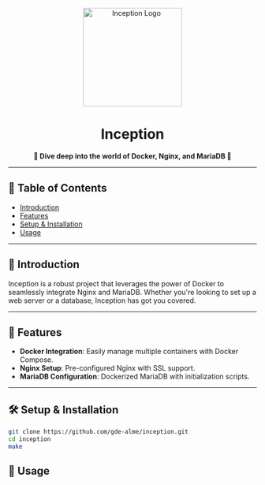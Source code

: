 <p align="center">
  <img src="https://path-to-your-logo-if-you-have-one.png" alt="Inception Logo" width="200">
</p>

<h1 align="center">Inception</h1>

<p align="center">
  <strong>🚀 Dive deep into the world of Docker, Nginx, and MariaDB 🚀</strong>
</p>

---

## 📖 Table of Contents

- [Introduction](#-introduction)
- [Features](#-features)
- [Setup & Installation](#-setup--installation)
- [Usage](#-usage)

---

##  📢 Introduction

Inception is a robust project that leverages the power of Docker to seamlessly integrate Nginx and MariaDB. Whether you're looking to set up a web server or a database, Inception has got you covered.

---

## 🚀 Features

- **Docker Integration**: Easily manage multiple containers with Docker Compose.
- **Nginx Setup**: Pre-configured Nginx with SSL support.
- **MariaDB Configuration**: Dockerized MariaDB with initialization scripts.

---

## 🛠 Setup & Installation

   ```bash
   git clone https://github.com/gde-alme/inception.git
   cd inception 
   make
   ```

## 🧪 Usage
